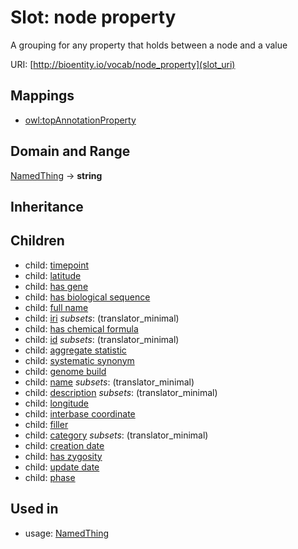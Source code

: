 # Slot: node property


A grouping for any property that holds between a node and a value

URI: [http://bioentity.io/vocab/node_property](slot_uri)
## Mappings

 * [owl:topAnnotationProperty](http://purl.obolibrary.org/obo/owl_topAnnotationProperty)
## Domain and Range

[NamedThing](NamedThing.md) -> **string**
## Inheritance

## Children

 *  child: [timepoint](timepoint.md)
 *  child: [latitude](latitude.md)
 *  child: [has gene](has_gene.md)
 *  child: [has biological sequence](has_biological_sequence.md)
 *  child: [full name](full_name.md)
 *  child: [iri](iri.md) *subsets*: (translator_minimal)
 *  child: [has chemical formula](has_chemical_formula.md)
 *  child: [id](id.md) *subsets*: (translator_minimal)
 *  child: [aggregate statistic](aggregate_statistic.md)
 *  child: [systematic synonym](systematic_synonym.md)
 *  child: [genome build](genome_build.md)
 *  child: [name](name.md) *subsets*: (translator_minimal)
 *  child: [description](description.md) *subsets*: (translator_minimal)
 *  child: [longitude](longitude.md)
 *  child: [interbase coordinate](interbase_coordinate.md)
 *  child: [filler](filler.md)
 *  child: [category](category.md) *subsets*: (translator_minimal)
 *  child: [creation date](creation_date.md)
 *  child: [has zygosity](has_zygosity.md)
 *  child: [update date](update_date.md)
 *  child: [phase](phase.md)
## Used in

 *  usage: [NamedThing](NamedThing.md)
